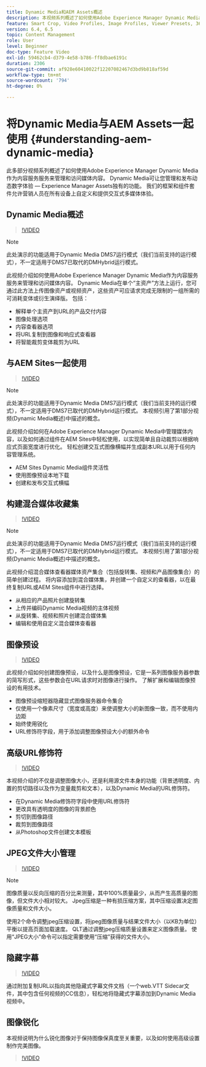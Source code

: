 ```yaml
---
title: Dynamic Media和AEM Assets概述
description: 本视频系列概述了如何使用Adobe Experience Manager Dynamic Media作为内容服务服务来管理和访问媒体内容。 Dynamic Media可让您管理和发布动态数字体验 — Experience Manager Assets独有的功能。 我们的框架和组件套件允许营销人员在所有设备上自定义和提供交互式多媒体体验。
feature: Smart Crop, Video Profiles, Image Profiles, Viewer Presets, 360 VR Video, Image Sets, Spin Sets
version: 6.4, 6.5
topic: Content Management
role: User
level: Beginner
doc-type: Feature Video
exl-id: 59462cb4-d379-4e58-b786-ff8dbae6191c
duration: 2306
source-git-commit: af928e60410022f12207082467d3bd9b818af59d
workflow-type: tm+mt
source-wordcount: '794'
ht-degree: 0%

---
```


# 将Dynamic Media与AEM Assets一起使用 {#understanding-aem-dynamic-media}

此多部分视频系列概述了如何使用Adobe Experience Manager Dynamic Media作为内容服务服务来管理和访问媒体内容。 Dynamic Media可让您管理和发布动态数字体验 — Experience Manager Assets独有的功能。 我们的框架和组件套件允许营销人员在所有设备上自定义和提供交互式多媒体体验。

## Dynamic Media概述

>[!VIDEO](https://video.tv.adobe.com/v/27144?quality=12&learn=on)

>[!NOTE]
>
>此处演示的功能适用于Dynamic Media DMS7运行模式（我们当前支持的运行模式），不一定适用于DMS7已取代的DMHybrid运行模式。

此视频介绍如何使用Adobe Experience Manager Dynamic Media作为内容服务服务来管理和访问媒体内容。 Dynamic Media在单个“主资产”方法上运行，您可通过此方法上传图像资产或视频资产，这些资产可应请求完成无限制的一组所需的可消耗变体或衍生演绎版。 包括：

* 解释单个主资产到URL的产品交付内容
* 图像处理选项
* 内容查看器选项
* 将URL复制到图像和响应式查看器
* 将智能裁剪变体裁剪为URL

## 与AEM Sites一起使用

>[!VIDEO](https://video.tv.adobe.com/v/27145?quality=12&learn=on)

>[!NOTE]
>
>此处演示的功能适用于Dynamic Media DMS7运行模式（我们当前支持的运行模式），不一定适用于DMS7已取代的DMHybrid运行模式。 本视频引用了第1部分视频(Dynamic Media概述)中描述的概念。

此视频介绍如何在Adobe Experience Manager Dynamic Media中管理媒体内容，以及如何通过组件在AEM Sites中轻松使用，以实现简单且自动裁剪以根据响应式页面宽度进行优化。 轻松创建交互式图像横幅并生成副本URL以用于任何内容管理系统。

* AEM Sites Dynamic Media组件灵活性
* 使用图像预设本地下载
* 创建和发布交互式横幅

## 构建混合媒体收藏集

>[!VIDEO](https://video.tv.adobe.com/v/27146?quality=12&learn=on)

>[!NOTE]
>
>此处演示的功能适用于Dynamic Media DMS7运行模式（我们当前支持的运行模式），不一定适用于DMS7已取代的DMHybrid运行模式。 本视频引用了第1部分视频(Dynamic Media概述)中描述的概念。

此视频介绍混合媒体查看器媒体资产集合（包括旋转集、视频和产品图像集合）的简单创建过程。 将内容添加到混合媒体集，并创建一个自定义的查看器，以在最终复制URL或AEM Sites组件中进行选择。

* 从相应的产品照片创建旋转集
* 上传并编码Dynamic Media视频的主体视频
* 从旋转集、视频和照片创建混合媒体集
* 编辑和使用自定义混合媒体查看器

## 图像预设

>[!VIDEO](https://video.tv.adobe.com/v/27320?quality=12&learn=on)

此视频介绍如何创建图像预设，以及什么是图像预设，它是一系列图像服务器参数的简写形式，这些参数会在URL请求时对图像进行操作。 了解扩展和编辑图像预设的有用技术。

* 图像预设缩短器隐藏显式图像服务器命令集合
* 仅使用一个像素尺寸（宽度或高度）来使调整大小的新图像一致，而不使用内边距
* 始终使用锐化
* URL修饰符字段，用于添加调整图像预设大小的额外命令

## 高级URL修饰符

>[!VIDEO](https://video.tv.adobe.com/v/27319?quality=12&learn=on)

本视频介绍的不仅是调整图像大小，还是利用源文件本身的功能（背景透明度、内置的剪切路径以及作为变量裁剪和文本），以及Dynamic Media的URL修饰符。

* 在Dynamic Media修饰符字段中使用URL修饰符
* 更改具有透明度的图像的背景颜色
* 剪切到图像路径
* 裁剪到图像路径
* 从Photoshop文件创建文本模板

## JPEG文件大小管理

>[!VIDEO](https://video.tv.adobe.com/v/27404?quality=12&learn=on)


>[!NOTE]
>
>图像质量以反向压缩的百分比来测量，其中100%质量最少，从而产生高质量的图像，但文件大小相对较大。 Jpeg压缩是一种有损压缩方案，其中压缩设置决定图像质量和文件大小。

使用2个命令调整jpeg压缩设置，将jpeg图像质量与结果文件大小（以KB为单位）平衡以提高页面加载速度。 QLT通过调整jpeg压缩质量设置来定义图像质量。 使用“JPEG大小”命令可以指定需要使用“压缩”获得的文件大小。

## 隐藏字幕

>[!VIDEO](https://video.tv.adobe.com/v/28074?quality=12&learn=on)

通过附加复制URL以指向其他隐藏式字幕文件文档（一个web.VTT Sidecar文件，其中包含任何视频的CC信息），轻松地将隐藏式字幕添加到Dynamic Media视频中。

## 图像锐化

本视频说明为什么锐化图像对于保持图像保真度至关重要，以及如何使用高级设置制作完美图像。

>[!VIDEO](https://demos-pub.assetsadobe.com/etc/dam/viewers/s7viewers/html5/VideoViewer.html?asset=%2Fcontent%2Fdam%2Fdm-public-facing-upgrade-portal-video%2F04_DynamicImagery_AdvancedSettings_071917_BH.mp4&amp;config=/etc/dam/presets/viewer/Video_social&amp;serverUrl=https%3A%2F%2Fadobedemo62-h.assetsadobe.com%2Fis%2Fimage%2F&amp;contenturl=%2F&amp;config2=/etc/dam/presets/analytics&amp;videoserverurl=https://gateway-na.assetsadobe.com/DMGateway/public/demoCo&amp;posterimage=/content/dam/dm-public-facing-upgrade-portal-video/04_DynamicImagery_AdvancedSettings_071917_BH.mp4)
